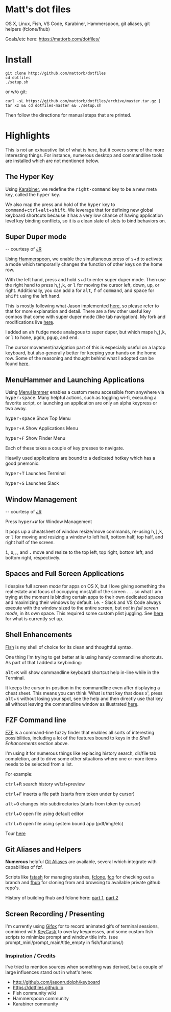 # Matt's dot files
OS X, Linux, Fish, VS Code, Karabiner, Hammerspoon, git aliases, git helpers (fclone/fhub) 

Goals/etc here: https://mattorb.com/dotfiles/

# Install
```
git clone http://github.com/mattorb/dotfiles
cd dotfiles
./setup.sh
```
or w/o git:
```
curl -sL https://github.com/mattorb/dotfiles/archive/master.tar.gz | tar xz && cd dotfiles-master && ./setup.sh
```

Then follow the directions for manual steps that are printed.

# Highlights
This is not an exhaustive list of what is here, but it covers some of the more interesting things.  For instance, numerous desktop and commandline tools are installed which are not mentioned below.

## The Hyper Key
Using [Karabiner](https://pqrs.org/osx/karabiner/), we redefine the <kbd>right-command</kbd> key to be a new meta key, called the <kbd>hyper</kbd> key.   

We also map the press and hold of the <kbd>hyper</kbd> key to <kbd>command</kbd>+<kbd>ctrl</kbd>+<kbd>alt</kbd>+<kbd>shift</kbd>. We leverage that for defining new global keyboard shortcuts because it has a very low chance of having application level key binding conflicts, so it is a clean slate of slots to bind behaviors on.

## Super Duper mode
-- courtesy of [JR](https://github.com/jasonrudolph/keyboard/)

Using [Hammerspoon](https://www.hammerspoon.org), we enable the simultaneous press of <kbd>s</kbd>+<kbd>d</kbd> to activate a mode which temporarily changes the function of other keys on the home row.

With the left hand, press and hold <kbd>s</kbd>+<kbd>d</kbd> to enter super duper mode.  Then use the right hand to press <kbd>h</kbd>,<kbd>j</kbd>,<kbd>k</kbd>, or <kbd>l</kbd> for moving the cursor left, down, up, or right.  Additionally, you can add <kbd>a</kbd> for <kbd>alt</kbd>, <kbd>f</kbd> of <kbd>command</kbd>, and <kbd>space</kbd> for <kbd>shift</kbd> using the left hand.

This is mostly following what Jason implemented [here](https://github.com/jasonrudolph/keyboard/), so please refer to that for more explanation and detail.  There are a few other useful key combos that come with super duper mode (like tab navigation).  My fork and modifications live [here](https://github.com/mattorb/keyboard).

I added an <kbd>a</kbd>h <kbd>f</kbd>udge mode analagous to super duper, but which maps <kbd>h</kbd>,<kbd>j</kbd>,<kbd>k</kbd>, or <kbd>l</kbd> to
<kbd>home</kbd>, <kbd>pgdn</kbd>, <kbd>pgup</kbd>, and <kbd>end</kbd>.

The cursor movement/navigation part of this is especially useful on a laptop keyboard, but also generally better for keeping your hands on the home row.  Some of the reasoning and thought behind what I adopted can be found [here](https://mattorb.com/level-up-shortcuts-hammerspoon-home-row/).

## MenuHammer and Launching Applications
Using [MenuHammer](https://github.com/FryJay/MenuHammer) enables a custom menu accessible from anywhere via <kbd>hyper</kbd>+<kbd>space</kbd>.   Many helpful actions, such as toggling wi-fi, executing a favorite script, or launching an application are only an alpha keypress or two away.

<kbd>hyper</kbd>+<kbd>space</kbd> Show Top Menu

<kbd>hyper</kbd>+<kbd>A</kbd> Show Applications Menu

<kbd>hyper</kbd>+<kbd>F</kbd> Show Finder Menu

Each of these takes a couple of key presses to navigate.   

Heavily used applications are bound to a dedicated hotkey which has a good pnemonic: 

<kbd>hyper</kbd>+<kbd>T</kbd> Launches Terminal

<kbd>hyper</kbd>+<kbd>S</kbd> Launches Slack

## Window Management
-- courtesy of [JR](https://github.com/jasonrudolph/keyboard/)

Press <kbd>hyper</kbd>+<kbd>W</kbd> for Window Management 

It pops up a cheatsheet of window resize/move commands, re-using <kbd>h</kbd>,<kbd>j</kbd>,<kbd>k</kbd>, or <kbd>l</kbd> for moving and resizing a window to left half, bottom half, top half, and right half of the screen. 

<kbd>i</kbd>, <kbd>o</kbd>,<kbd>,</kbd>, and <kbd>.</kbd> move and resize to the top left, top right, bottom left, and bottom right, respectively.

## Spaces and Full Screen Applications
I despise full screen *mode* for apps on OS X, but I love giving something the real estate and focus of occupying most/all of the screen . . . so what I am trying at the moment is binding certain apps to their own dedicated spaces and maximizing their windows by default.  i.e. - Slack and VS Code always execute with the window sized to the entire screen, but _not_ in *full screen mode*, in its own space.  This required some custom plist juggling.  See [here](prefs/osx/spaces.plist) for what is currently set up.

## Shell Enhancements
[Fish](https://www.fishshell.com) is my shell of choice for its clean and thoughtful syntax.

One thing I'm trying to get better at is using handy commandline shortcuts.  As part of that I added a keybinding:

<kbd>alt</kbd>+<kbd>K</kbd> will show commandline keyboard shortcut help in-line while in the Terminal.   

It keeps the cursor in-position in the commandline even after displaying a cheat sheet.  This means you can think 'What is that key that does x', press <kbd>alt</kbd>+<kbd>k</kbd> without losing your spot, see the help and then directly use that key all without leaving the commandline window as illustrated [here](https://mattorb.com/level-up-shortcuts-and-the-hyper-key/).

## FZF Command line  
[FZF](https://github.com/junegunn/fzf) is a command-line fuzzy finder that enables all sorts of interesting possibilities, including a lot of the features bound to keys in the *Shell Enhancements* section above.

I'm using it for numerous things like replacing history search, dir/file tab completion, and to drive some other situations where one or more items needs to be selected from a list. 

For example:

<kbd>ctrl</kbd>+<kbd>R</kbd> search history w/fzf+preview

<kbd>ctrl</kbd>+<kbd>F</kbd> inserts a file path (starts from token under by cursor)

<kbd>alt</kbd>+<kbd>O</kbd>	changes into subdirectories (starts from token by cursor)

<kbd>ctrl</kbd>+<kbd>O</kbd> open file using default editor

<kbd>ctrl</kbd>+<kbd>G</kbd> open file using system bound app (pdf/img/etc)


Tour [here](https://mattorb.com/the-many-faces-of-fzf/)

## Git Aliases and Helpers
**Numerous** helpful [Git Aliases](git/.gitaliases) are available, several which integrate with capabilities of fzf.

Scripts like [fstash](bin/fstash) for managing stashes, [fclone](fish/functions/fclone.fish), [fco](fish/functions/fco.fish) for checking out a branch and [fhub](fish/functions/fhub.fish) for cloning from and browsing to available private github repo's.  

History of building fhub and fclone here:  [part 1](https://mattorb.com/fuzzy-find-github-repository/), [part 2](https://mattorb.com/fuzzy-find-a-github-repository-part-deux/)

## Screen Recording / Presenting
I'm currently using [Gifox](https://gifox.io) for to record animated gifs of terminal sessions, combined with [KeyCastr](https://github.com/keycastr/keycastr) to overlay keypresses, and some custom fish scripts to minimize prompt and window title info. (see prompt_mini/prompt_main/title_empty in fish/functions/)

### Inspiration / Credits
I've tried to mention sources when something was derived, but a couple of large influences stand out in what's here:
* http://github.com/jasonrudolph/keyboard
* https://dotfiles.github.io
* Fish community wiki
* Hammerspoon community
* Karabiner community

